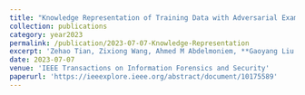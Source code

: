 ```yaml
---
title: "Knowledge Representation of Training Data with Adversarial Examples Supporting Decision Boundary"
collection: publications
category: year2023
permalink: /publication/2023-07-07-Knowledge-Representation
excerpt: 'Zehao Tian, Zixiong Wang, Ahmed M Abdelmoniem, **Gaoyang Liu (Corresponding Author)**, Chen Wang'
date: 2023-07-07
venue: 'IEEE Transactions on Information Forensics and Security'
paperurl: 'https://ieeexplore.ieee.org/abstract/document/10175589'
---
```

